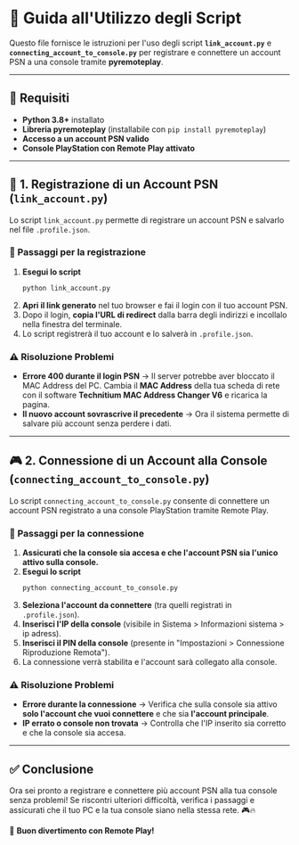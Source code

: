 # 📌 Guida all'Utilizzo degli Script

Questo file fornisce le istruzioni per l'uso degli script **`link_account.py`** e **`connecting_account_to_console.py`** per registrare e connettere un account PSN a una console tramite **pyremoteplay**.

---

## 📌 Requisiti

- **Python 3.8+** installato
- **Libreria pyremoteplay** (installabile con `pip install pyremoteplay`)
- **Accesso a un account PSN valido**
- **Console PlayStation con Remote Play attivato**

---

## 🔗 1. Registrazione di un Account PSN (`link_account.py`)

Lo script `link_account.py` permette di registrare un account PSN e salvarlo nel file `.profile.json`.

### **📌 Passaggi per la registrazione**
1. **Esegui lo script**
   ```sh
   python link_account.py
   ```
2. **Apri il link generato** nel tuo browser e fai il login con il tuo account PSN.
3. Dopo il login, **copia l'URL di redirect** dalla barra degli indirizzi e incollalo nella finestra del terminale.
4. Lo script registrerà il tuo account e lo salverà in `.profile.json`.

### **⚠️ Risoluzione Problemi**
- **Errore 400 durante il login PSN** → Il server potrebbe aver bloccato il MAC Address del PC. Cambia il **MAC Address** della tua scheda di rete con il software **Technitium MAC Address Changer V6** e ricarica la pagina.
- **Il nuovo account sovrascrive il precedente** → Ora il sistema permette di salvare più account senza perdere i dati.

---

## 🎮 2. Connessione di un Account alla Console (`connecting_account_to_console.py`)

Lo script `connecting_account_to_console.py` consente di connettere un account PSN registrato a una console PlayStation tramite Remote Play.

### **📌 Passaggi per la connessione**
1. **Assicurati che la console sia accesa e che l'account PSN sia l'unico attivo sulla console.**
2. **Esegui lo script**
   ```sh
   python connecting_account_to_console.py
   ```
3. **Seleziona l'account da connettere** (tra quelli registrati in `.profile.json`).
4. **Inserisci l'IP della console** (visibile in Sistema > Informazioni sistema > ip adress).
5. **Inserisci il PIN della console** (presente in "Impostazioni > Connessione Riproduzione Remota").
6. La connessione verrà stabilita e l'account sarà collegato alla console.

### **⚠️ Risoluzione Problemi**
- **Errore durante la connessione** → Verifica che sulla console sia attivo **solo l'account che vuoi connettere** e che sia **l'account principale**.
- **IP errato o console non trovata** → Controlla che l'IP inserito sia corretto e che la console sia accesa.

---

## ✅ Conclusione
Ora sei pronto a registrare e connettere più account PSN alla tua console senza problemi! Se riscontri ulteriori difficoltà, verifica i passaggi e assicurati che il tuo PC e la tua console siano nella stessa rete. 🎮🔥

🚀 **Buon divertimento con Remote Play!**

